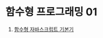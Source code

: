 # 함수형 프로그래밍 01

01. [함수형 자바스크립트 기본기](https://github.com/Chocobe/-Study-FunctionalProgramming/tree/master/FunctionalProgramming01/01%20%ED%95%A8%EC%88%98%ED%98%95%20%EC%9E%90%EB%B0%94%EC%8A%A4%ED%81%AC%EB%A6%BD%ED%8A%B8%20%EA%B8%B0%EB%B3%B8%EA%B8%B0)